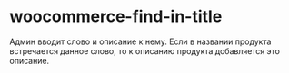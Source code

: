 # woocommerce-find-in-title

Админ вводит слово и описание к нему. Если в названии продукта встречается данное слово, то к описанию продукта добавляется это описание.